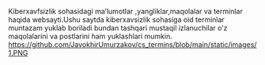 Kiberxavfsizlik sohasidagi ma’lumotlar ,yangliklar,maqolalar va terminlar haqida websayti.Ushu saytda kiberxavsizlik sohasiga oid terminlar 
muntazam yuklab boriladi bundan tashqari mustaqil izlanuchilar o’z maqolalarini va postlarini ham yuklashlari mumkin.
https://github.com/JavokhirUmurzakov/cs_termins/blob/main/static/images/1.PNG
